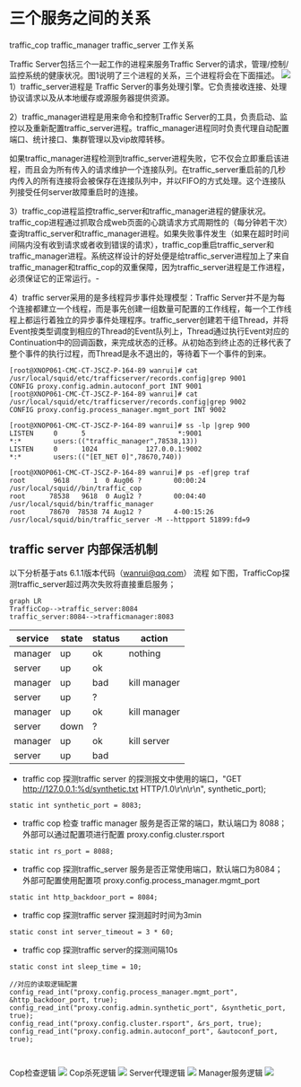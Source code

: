# 三个服务之间的关系

traffic\_cop traffic\_manager traffic\_server 工作关系

Traffic Server包括三个一起工作的进程来服务Traffic Server的请求，管理/控制/监控系统的健康状况。图1说明了三个进程的关系，三个进程将会在下面描述。
![](/assets/进程之间的关系.jpg)
1）traffic_server进程是 Traffic Server的事务处理引擎。它负责接收连接、处理协议请求以及从本地缓存或源服务器提供资源。

2）traffic_manager进程是用来命令和控制Traffic Server的工具，负责启动、监控以及重新配置traffic_server进程。traffic_manager进程同时负责代理自动配置端口、统计接口、集群管理以及vip故障转移。

如果traffic_manager进程检测到traffic_server进程失败，它不仅会立即重启该进程，而且会为所有传入的请求维护一个连接队列。在traffic_server重启前的几秒内传入的所有连接将会被保存在连接队列中，并以FIFO的方式处理。这个连接队列接受任何server故障重启时的连接。
 

3）traffic_cop进程监控traffic_server和traffic_manager进程的健康状况。traffic_cop进程通过抓取合成web页面的心跳请求方式周期性的（每分钟若干次）查询traffic_server和traffic_manager进程。如果失败事件发生（如果在超时时间间隔内没有收到请求或者收到错误的请求），traffic_cop重启traffic_server和traffic_manager进程。系统这样设计的好处便是给traffic_server进程加上了来自traffic_manager和traffic_cop的双重保障，因为traffic_server进程是工作进程，必须保证它的正常运行。-

4）traffic server采用的是多线程异步事件处理模型：Traffic Server并不是为每个连接都建立一个线程，而是事先创建一组数量可配置的工作线程，每一个工作线程上都运行着独立的异步事件处理程序。traffic_server创建若干组Thread，并将Event按类型调度到相应的Thread的Event队列上，Thread通过执行Event对应的Continuation中的回调函数，来完成状态的迁移。从初始态到终止态的迁移代表了整个事件的执行过程，而Thread是永不退出的，等待着下一个事件的到来。

```shell
[root@XNOP061-CMC-CT-JSCZ-P-164-89 wanrui]# cat /usr/local/squid/etc/trafficserver/records.config|grep 9001
CONFIG proxy.config.admin.autoconf_port INT 9001
[root@XNOP061-CMC-CT-JSCZ-P-164-89 wanrui]# cat /usr/local/squid/etc/trafficserver/records.config|grep 9002
CONFIG proxy.config.process_manager.mgmt_port INT 9002
```

```
[root@XNOP061-CMC-CT-JSCZ-P-164-89 wanrui]# ss -lp |grep 900
LISTEN     0      5                       *:9001                     *:*        users:(("traffic_manager",78538,13))
LISTEN     0      1024            127.0.0.1:9002                     *:*        users:(("[ET_NET 0]",78670,740))
```

```
[root@XNOP061-CMC-CT-JSCZ-P-164-89 wanrui]# ps -ef|grep traf
root       9618      1  0 Aug06 ?        00:00:24 /usr/local/squid//bin/traffic_cop
root      78538   9618  0 Aug12 ?        00:04:40 /usr/local/squid/bin/traffic_manager
root      78670  78538 74 Aug12 ?        4-00:15:26 /usr/local/squid/bin/traffic_server -M --httpport 51899:fd=9
```

## traffic server 内部保活机制

以下分析基于ats 6.1.1版本代码（wanrui@qq.com）
流程 如下图，TrafficCop探测traffic_server超过两次失败将直接重启服务；

```
graph LR
TrafficCop-->traffic_server:8084
traffic_server:8084-->trafficmanager:8083
```

service |  state  |  status  |  action
--------|---------|----------|---------------
manager |   up    |    ok    |  nothing
server  |   up    |    ok    |
manager |   up    |    bad   |  kill manager
server  |   up    |    ?     |
manager |   up    |    ok    |  kill manager
server  |   down  |    ?     |
manager |   up    |    ok    |  kill server
server  |   up    |    bad   |


- traffic cop 探测traffic server 的探测报文中使用的端口，"GET http://127.0.0.1:%d/synthetic.txt HTTP/1.0\r\n\r\n", synthetic_port);
```
static int synthetic_port = 8083;
```
- traffic cop 检查 traffic manager 服务是否正常的端口，默认端口为 8088；外部可以通过配置项进行配置 proxy.config.cluster.rsport
```
static int rs_port = 8088;
```
- traffic cop 探测traffic_server 服务是否正常使用端口，默认端口为8084； 外部可配置使用配置项 proxy.config.process_manager.mgmt_port
```
static int http_backdoor_port = 8084;
```
- traffic cop 探测traffic server 探测超时时间为3min
```
static const int server_timeout = 3 * 60; 
```
- traffic cop 探测traffic server的探测间隔10s
```
static const int sleep_time = 10;      
```

```
//对应的读取逻辑配置 
config_read_int("proxy.config.process_manager.mgmt_port", &http_backdoor_port, true);
config_read_int("proxy.config.admin.synthetic_port", &synthetic_port, true);
config_read_int("proxy.config.cluster.rsport", &rs_port, true);
config_read_int("proxy.config.admin.autoconf_port", &autoconf_port, true);



```


Cop检查逻辑
![](/assets/Cop检查逻辑.png) 
Cop杀死逻辑
![](/assets/Cop杀死逻辑.png) 
Server代理逻辑
![](/assets/Server代理逻辑.png) 
Manager服务逻辑
![](/assets/Manager服务逻辑.png) 




